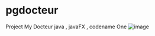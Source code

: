# pgdocteur
Project My Docteur java , javaFX , codename One
![image](https://user-images.githubusercontent.com/106381999/170693056-cb655dec-c1a3-42e6-a838-a5c3c9b1d665.png)
